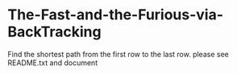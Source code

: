 # The-Fast-and-the-Furious-via-BackTracking
Find the shortest path from the first row to the last row. please see README.txt and document
